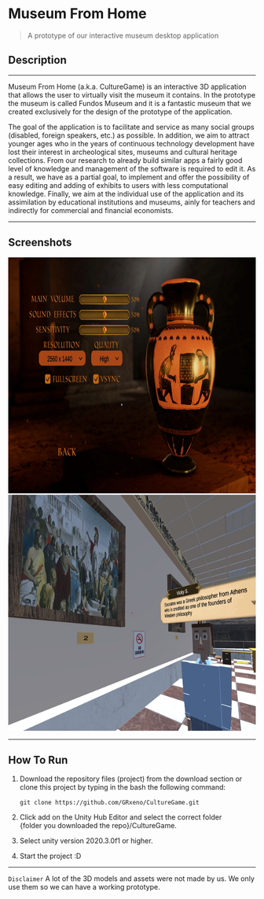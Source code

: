 # Museum From Home

>A prototype of our interactive museum desktop application

## Description

---

Museum From Home (a.k.a. CultureGame) is an interactive 3D application that
allows the user to virtually visit the museum it contains.  In the prototype
the museum is called Fundos Museum and it is a fantastic museum that we
created exclusively for the design of the prototype of the application.

The goal of the application is to facilitate and service as many social
groups (disabled, foreign speakers, etc.) as possible. In addition, we aim
to attract younger ages who in the years of continuous technology development
have lost their interest in archeological sites, museums and cultural 
heritage collections. From our research to already build similar apps a
fairly good level of knowledge and management of the software is required to
edit it. As a result, we have as a partial goal, to implement and offer the
possibility of easy editing and adding of exhibits to users with less
computational knowledge. Finally, we aim at the individual use of the 
application and its assimilation by educational institutions and museums,
ainly for teachers and indirectly for commercial and financial economists. 

---

## Screenshots

<img src="/CultureGame/Screenshots/OptionsMenu.jpg?raw=true" alt="OptionsMenu" width="720" height="480"/> <img src="/CultureGame/Screenshots/VirtualAssistant.jpg?raw=true" alt="VirtualAssistant" width="720" height="480"/>

---

## How To Run

1. Download the repository files (project) from the download section or clone this project by typing in the bash the following command:
    ```
    git clone https://github.com/GRxeno/CultureGame.git
    ```
2. Click add on the Unity Hub Editor and select the correct folder    
   {folder you downloaded the repo}/CultureGame.

3. Select unity version 2020.3.0f1 or higher.

4. Start the project :D

---

`Disclaimer` A lot of the 3D models and assets were not made by us. We only use them so we can have a working prototype.
